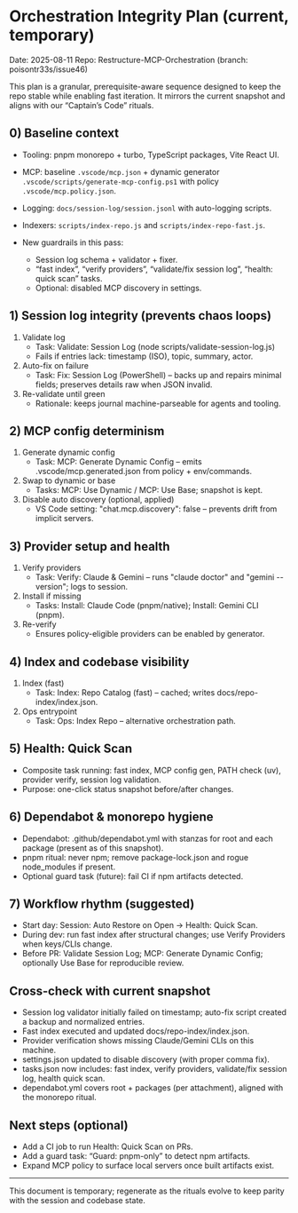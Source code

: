 # Orchestration Integrity Plan (current, temporary)

Date: 2025-08-11
Repo: Restructure-MCP-Orchestration (branch: poisontr33s/issue46)

This plan is a granular, prerequisite-aware sequence designed to keep the repo stable while enabling fast iteration. It mirrors the current snapshot and aligns with our “Captain’s Code” rituals.

## 0) Baseline context

- Tooling: pnpm monorepo + turbo, TypeScript packages, Vite React UI.
- MCP: baseline `.vscode/mcp.json` + dynamic generator `.vscode/scripts/generate-mcp-config.ps1` with policy `.vscode/mcp.policy.json`.
- Logging: `docs/session-log/session.jsonl` with auto-logging scripts.
- Indexers: `scripts/index-repo.js` and `scripts/index-repo-fast.js`.

- New guardrails in this pass:
  - Session log schema + validator + fixer.
  - “fast index”, “verify providers”, “validate/fix session log”, “health: quick scan” tasks.
  - Optional: disabled MCP discovery in settings.

## 1) Session log integrity (prevents chaos loops)

1. Validate log
   - Task: Validate: Session Log (node scripts/validate-session-log.js)
   - Fails if entries lack: timestamp (ISO), topic, summary, actor.
2. Auto-fix on failure
   - Task: Fix: Session Log (PowerShell) – backs up and repairs minimal fields; preserves details raw when JSON invalid.
3. Re-validate until green
   - Rationale: keeps journal machine-parseable for agents and tooling.

## 2) MCP config determinism

1. Generate dynamic config
   - Task: MCP: Generate Dynamic Config – emits .vscode/mcp.generated.json from policy + env/commands.
2. Swap to dynamic or base
   - Tasks: MCP: Use Dynamic / MCP: Use Base; snapshot is kept.
3. Disable auto discovery (optional, applied)
   - VS Code setting: "chat.mcp.discovery": false – prevents drift from implicit servers.

## 3) Provider setup and health

1. Verify providers
   - Task: Verify: Claude & Gemini – runs "claude doctor" and "gemini --version"; logs to session.
2. Install if missing
   - Tasks: Install: Claude Code (pnpm/native); Install: Gemini CLI (pnpm).
3. Re-verify
   - Ensures policy-eligible providers can be enabled by generator.

## 4) Index and codebase visibility

1. Index (fast)
   - Task: Index: Repo Catalog (fast) – cached; writes docs/repo-index/index.json.
2. Ops entrypoint
   - Task: Ops: Index Repo – alternative orchestration path.

## 5) Health: Quick Scan

- Composite task running: fast index, MCP config gen, PATH check (uv), provider verify, session log validation.
- Purpose: one-click status snapshot before/after changes.

## 6) Dependabot & monorepo hygiene

- Dependabot: .github/dependabot.yml with stanzas for root and each package (present as of this snapshot).
- pnpm ritual: never npm; remove package-lock.json and rogue node_modules if present.
- Optional guard task (future): fail CI if npm artifacts detected.

## 7) Workflow rhythm (suggested)

- Start day: Session: Auto Restore on Open → Health: Quick Scan.
- During dev: run fast index after structural changes; use Verify Providers when keys/CLIs change.
- Before PR: Validate Session Log; MCP: Generate Dynamic Config; optionally Use Base for reproducible review.

## Cross-check with current snapshot

- Session log validator initially failed on timestamp; auto-fix script created a backup and normalized entries.
- Fast index executed and updated docs/repo-index/index.json.
- Provider verification shows missing Claude/Gemini CLIs on this machine.
- settings.json updated to disable discovery (with proper comma fix).
- tasks.json now includes: fast index, verify providers, validate/fix session log, health quick scan.
- dependabot.yml covers root + packages (per attachment), aligned with the monorepo ritual.

## Next steps (optional)

- Add a CI job to run Health: Quick Scan on PRs.
- Add a guard task: “Guard: pnpm-only” to detect npm artifacts.
- Expand MCP policy to surface local servers once built artifacts exist.

---
This document is temporary; regenerate as the rituals evolve to keep parity with the session and codebase state.
